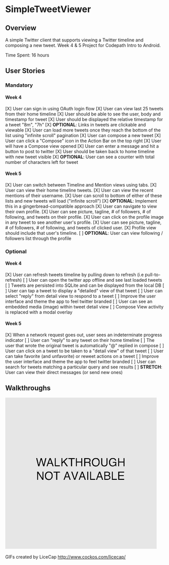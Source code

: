 SimpleTweetViewer
====
## Overview
A simple Twitter client that supports viewing a Twitter timeline and composing a new tweet.
Week 4 & 5 Project for Codepath Intro to Android.

Time Spent: 16 hours

## User Stories

### Mandatory
#### Week 4
[X] User can sign in using OAuth login flow
[X] User can view last 25 tweets from their home timeline 
    [X] User should be able to see the user, body and timestamp for tweet 
    [X] User should be displayed the relative timestamp for a tweet "8m", "7h" 
    [X] __OPTIONAL__: Links in tweets are clickable and viewable 
[X] User can load more tweets once they reach the bottom of the list using "infinite scroll" pagination 
[X] User can compose a new tweet 
    [X] User can click a "Compose" icon in the Action Bar on the top right 
    [X] User will have a Compose view opened 
    [X] User can enter a message and hit a button to post to twitter 
    [X] User should be taken back to home timeline with new tweet visible 
    [X] __OPTIONAL__: User can see a counter with total number of characters left for tweet 

#### Week 5
[X] User can switch between Timeline and Mention views using tabs. 
    [X] User can view their home timeline tweets. 
    [X] User can view the recent mentions of their username. 
    [X] User can scroll to bottom of either of these lists and new tweets will load ("infinite scroll") 
    [X] __OPTIONAL__: Implement this in a gingerbread-compatible approach 
[X] User can navigate to view their own profile. 
    [X] User can see picture, tagline, # of followers, # of following, and tweets on their profile. 
[X] User can click on the profile image in any tweet to see another user's profile. 
    [X] User can see picture, tagline, # of followers, # of following, and tweets of clicked user. 
    [X] Profile view should include that user's timeline. 
    [ ] __OPTIONAL__: User can view following / followers list through the profile 

### Optional
#### Week 4
[X] User can refresh tweets timeline by pulling down to refresh (i.e pull-to-refresh) 
[ ] User can open the twitter app offline and see last loaded tweets 
    [ ] Tweets are persisted into SQLite and can be displayed from the local DB 
[ ] User can tap a tweet to display a "detailed" view of that tweet 
[ ] User can select "reply" from detail view to respond to a tweet 
[ ] Improve the user interface and theme the app to feel twitter branded 
[ ] User can see an embedded media (image) within tweet detail view 
[ ] Compose View activity is replaced with a modal overlay 

#### Week 5
[X] When a network request goes out, user sees an indeterminate progress indicator 
[ ] User can "reply" to any tweet on their home timeline 
    [ ] The user that wrote the original tweet is automatically "@" replied in compose 
[ ] User can click on a tweet to be taken to a "detail view" of that tweet 
    [ ] User can take favorite (and unfavorite) or reweet actions on a tweet 
[ ] Improve the user interface and theme the app to feel twitter branded 
[ ] User can search for tweets matching a particular query and see results 
[ ] __STRETCH__: User can view their direct messages (or send new ones) 

## Walkthroughs

![GIF Walkthrough](SimpleTweetViewer.gif)

GIFs created by LiceCap <http://www.cockos.com/licecap/>
